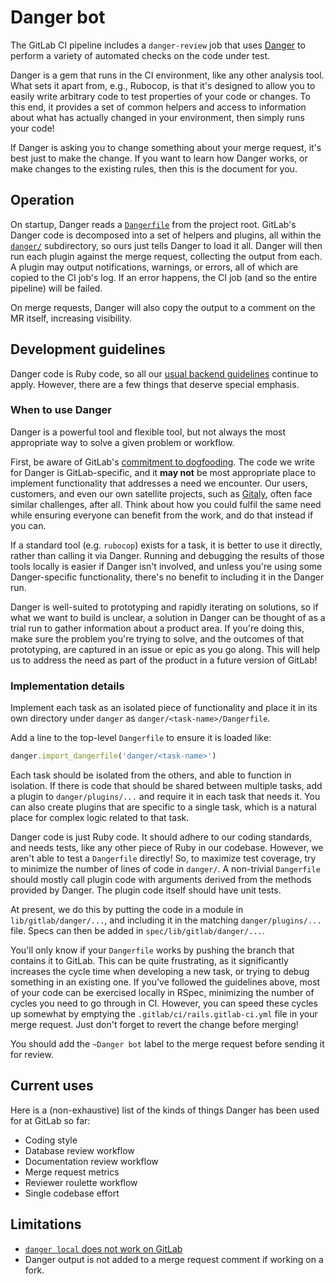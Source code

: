 # Danger bot

The GitLab CI pipeline includes a `danger-review` job that uses [Danger](https://github.com/danger/danger)
to perform a variety of automated checks on the code under test.

Danger is a gem that runs in the CI environment, like any other analysis tool.
What sets it apart from, e.g., Rubocop, is that it's designed to allow you to
easily write arbitrary code to test properties of your code or changes. To this
end, it provides a set of common helpers and access to information about what
has actually changed in your environment, then simply runs your code!

If Danger is asking you to change something about your merge request, it's best
just to make the change. If you want to learn how Danger works, or make changes
to the existing rules, then this is the document for you.

## Operation

On startup, Danger reads a [`Dangerfile`](https://gitlab.com/gitlab-org/gitlab-ce/blob/master/Dangerfile)
from the project root. GitLab's Danger code is decomposed into a set of helpers
and plugins, all within the [`danger/`](https://gitlab.com/gitlab-org/gitlab-ce/tree/master/danger/)
subdirectory, so ours just tells Danger to load it all. Danger will then run
each plugin against the merge request, collecting the output from each. A plugin
may output notifications, warnings, or errors, all of which are copied to the
CI job's log. If an error happens, the CI job (and so the entire pipeline) will
be failed.

On merge requests, Danger will also copy the output to a comment on the MR
itself, increasing visibility.

## Development guidelines

Danger code is Ruby code, so all our [usual backend guidelines](README.md#backend-guides)
continue to apply. However, there are a few things that deserve special emphasis.

### When to use Danger

Danger is a powerful tool and flexible tool, but not always the most appropriate
way to solve a given problem or workflow.

First, be aware of GitLab's [commitment to dogfooding](https://about.gitlab.com/handbook/engineering/#dogfooding).
The code we write for Danger is GitLab-specific, and it **may not** be most
appropriate place to implement functionality that addresses a need we encounter.
Our users, customers, and even our own satellite projects, such as [Gitaly](https://gitlab.com/gitlab-org/gitaly),
often face similar challenges, after all. Think about how you could fulfil the
same need while ensuring everyone can benefit from the work, and do that instead
if you can.

If a standard tool (e.g. `rubocop`) exists for a task, it is better to use it
directly, rather than calling it via Danger. Running and debugging the results
of those tools locally is easier if Danger isn't involved, and unless you're
using some Danger-specific functionality, there's no benefit to including it in
the Danger run.

Danger is well-suited to prototyping and rapidly iterating on solutions, so if
what we want to build is unclear, a solution in Danger can be thought of as a
trial run to gather information about a product area. If you're doing this, make
sure the problem you're trying to solve, and the outcomes of that prototyping,
are captured in an issue or epic as you go along. This will help us to address
the need as part of the product in a future version of GitLab!

### Implementation details

Implement each task as an isolated piece of functionality and place it in its
own directory under `danger` as `danger/<task-name>/Dangerfile`.

Add a line to the top-level `Dangerfile` to ensure it is loaded like:

```ruby
danger.import_dangerfile('danger/<task-name>')
```

Each task should be isolated from the others, and able to function in isolation.
If there is code that should be shared between multiple tasks, add a plugin to
`danger/plugins/...` and require it in each task that needs it. You can also
create plugins that are specific to a single task, which is a natural place for
complex logic related to that task.

Danger code is just Ruby code. It should adhere to our coding standards, and
needs tests, like any other piece of Ruby in our codebase. However, we aren't
able to test a `Dangerfile` directly! So, to maximize test coverage, try to
minimize the number of lines of code in `danger/`. A non-trivial `Dangerfile`
should mostly call plugin code with arguments derived from the methods provided
by Danger. The plugin code itself should have unit tests.

At present, we do this by putting the code in a module in `lib/gitlab/danger/...`,
and including it in the matching `danger/plugins/...` file. Specs can then be
added in `spec/lib/gitlab/danger/...`.

You'll only know if your `Dangerfile` works by pushing the branch that contains
it to GitLab. This can be quite frustrating, as it significantly increases the
cycle time when developing a new task, or trying to debug something in an
existing one. If you've followed the guidelines above, most of your code can
be exercised locally in RSpec, minimizing the number of cycles you need to go
through in CI. However, you can speed these cycles up somewhat by emptying the
`.gitlab/ci/rails.gitlab-ci.yml` file in your merge request. Just don't forget
to revert the change before merging!

You should add the `~Danger bot` label to the merge request before sending it
for review.

## Current uses

Here is a (non-exhaustive) list of the kinds of things Danger has been used for
at GitLab so far:

- Coding style
- Database review workflow
- Documentation review workflow
- Merge request metrics
- Reviewer roulette workflow
- Single codebase effort

## Limitations

- [`danger local` does not work on GitLab](https://github.com/danger/danger/issues/458)
- Danger output is not added to a merge request comment if working on a fork.
